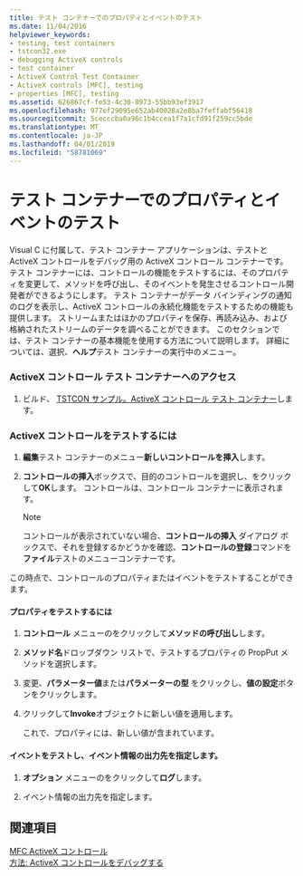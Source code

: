 ```yaml
---
title: テスト コンテナーでのプロパティとイベントのテスト
ms.date: 11/04/2016
helpviewer_keywords:
- testing, test containers
- tstcon32.exe
- debugging ActiveX controls
- test container
- ActiveX Control Test Container
- ActiveX controls [MFC], testing
- properties [MFC], testing
ms.assetid: 626867cf-fe53-4c30-8973-55bb93ef3917
ms.openlocfilehash: 977ef29095e652ab40028a2e8ba7feffabf56418
ms.sourcegitcommit: 5cecccba0a96c1b4ccea1f7a1cfd91f259cc5bde
ms.translationtype: MT
ms.contentlocale: ja-JP
ms.lasthandoff: 04/01/2019
ms.locfileid: "58781069"
---
```

# <a name="testing-properties-and-events-with-test-container"></a>テスト コンテナーでのプロパティとイベントのテスト

Visual C に付属して、テスト コンテナー アプリケーションは、テストと ActiveX コントロールをデバッグ用の ActiveX コントロール コンテナーです。 テスト コンテナーには、コントロールの機能をテストするには、そのプロパティを変更して、メソッドを呼び出し、そのイベントを発生させるコントロール開発者ができるようにします。 テスト コンテナーがデータ バインディングの通知のログを表示し、ActiveX コントロールの永続化機能をテストするための機能も提供します。 ストリームまたはほかのプロパティを保存、再読み込み、および格納されたストリームのデータを調べることができます。 このセクションでは、テスト コンテナーの基本機能を使用する方法について説明します。 詳細については、選択、**ヘルプ**テスト コンテナーの実行中のメニュー。

### <a name="to-access-the-activex-control-test-container"></a>ActiveX コントロール テスト コンテナーへのアクセス

1. ビルド、 [TSTCON サンプル。ActiveX コントロール テスト コンテナー](../overview/visual-cpp-samples.md)します。

### <a name="to-test-your-activex-control"></a>ActiveX コントロールをテストするには

1. **編集**テスト コンテナーのメニュー**新しいコントロールを挿入**します。

1. **コントロールの挿入**ボックスで、目的のコントロールを選択し、をクリックして**OK**します。 コントロールは、コントロール コンテナーに表示されます。

    > [!NOTE]
    >  コントロールが表示されていない場合、**コントロールの挿入** ダイアログ ボックスで、それを登録するかどうかを確認、**コントロールの登録**コマンドを**ファイル**テストのメニューコンテナーです。

この時点で、コントロールのプロパティまたはイベントをテストすることができます。

#### <a name="to-test-properties"></a>プロパティをテストするには

1. **コントロール** メニューのをクリックして**メソッドの呼び出し**します。

1. **メソッド名**ドロップダウン リストで、テストするプロパティの PropPut メソッドを選択します。

1. 変更、**パラメーター値**または**パラメーターの型** をクリックし、**値の設定**ボタンをクリックします。

1. クリックして**Invoke**オブジェクトに新しい値を適用します。

   これで、プロパティには、新しい値が含まれています。

#### <a name="to-test-events-and-specify-the-destination-of-event-information"></a>イベントをテストし、イベント情報の出力先を指定します。

1. **オプション** メニューのをクリックして**ログ**します。

1. イベント情報の出力先を指定します。

## <a name="see-also"></a>関連項目

[MFC ActiveX コントロール](../mfc/mfc-activex-controls.md)<br/>
[方法: ActiveX コントロールをデバッグする](/visualstudio/debugger/how-to-debug-an-activex-control)
